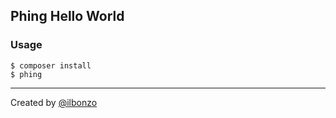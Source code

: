 ## Phing Hello World


### Usage

```
$ composer install
$ phing 
```

---

Created by [@ilbonzo](https://github.com/ilbonzo)
